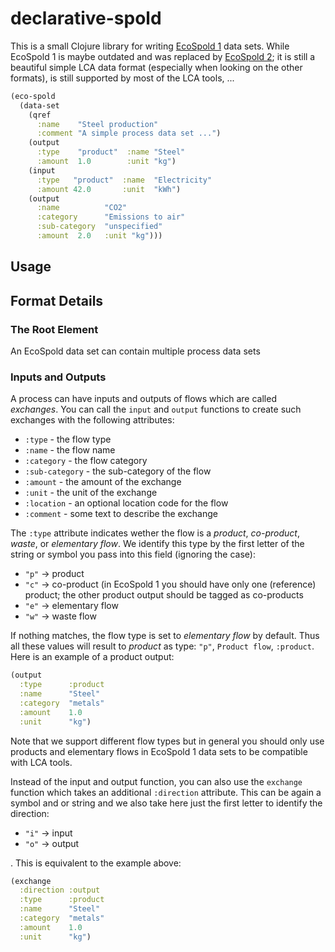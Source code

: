# declarative-spold
This is a small Clojure library for writing
[EcoSpold 1](https://www.ecoinvent.org/database/older-versions/ecoinvent-version-2/methodology-of-ecoinvent-2/ecospold1/ecospold1.html)
data sets. While EcoSpold 1 is maybe outdated and was replaced by
[EcoSpold 2](https://www.ecoinvent.org/data-provider/data-provider-toolkit/ecospold2/ecospold2.html);
it is still a beautiful simple LCA data format (especially when looking on the
other formats), is still supported by most of the LCA tools, ...

```clojure
(eco-spold
  (data-set
    (qref
      :name    "Steel production"
      :comment "A simple process data set ...")
    (output
      :type    "product"  :name "Steel"
      :amount  1.0        :unit "kg")
    (input
      :type   "product"  :name  "Electricity"
      :amount 42.0       :unit  "kWh")
    (output
      :name          "CO2"
      :category      "Emissions to air"
      :sub-category  "unspecified"
      :amount  2.0   :unit "kg")))
```


## Usage

## Format Details

### The Root Element
An EcoSpold data set can contain multiple process data sets 

### Inputs and Outputs
A process can have inputs and outputs of flows which are called
_exchanges_. You can call the `input` and `output` functions to
create such exchanges with the following attributes:

* `:type` - the flow type 
* `:name` - the flow name
* `:category` - the flow category
* `:sub-category` - the sub-category of the flow
* `:amount` - the amount of the exchange
* `:unit` - the unit of the exchange
* `:location` - an optional location code for the flow
* `:comment` - some text to describe the exchange

The `:type` attribute indicates wether the flow is a _product_,
_co-product_, _waste_, or _elementary flow_. We identify this type by
the first letter of the string or symbol you pass into this field
(ignoring the case):

* `"p"` -> product
* `"c"` -> co-product (in EcoSpold 1 you should have only one 
  (reference) product; the other product output should be tagged as
  co-products 
* `"e"` -> elementary flow
* `"w"` -> waste flow

If nothing matches, the flow type is set to _elementary flow_ by
default. Thus all these values will result to _product_ as type:
`"p"`, `Product flow`, `:product`. Here is an example of a product
output:

```clojure
(output
  :type      :product
  :name      "Steel"
  :category  "metals"
  :amount    1.0
  :unit      "kg")
```

Note that we support different flow types but in general you should
only use products and elementary flows in EcoSpold 1 data sets to
be compatible with LCA tools.

Instead of the input and output function, you can also use the
`exchange` function which takes an additional `:direction`
attribute. This can be again a symbol and or string and we also take
here just the first letter to identify the direction:

* `"i"` -> input
* `"o"` -> output

. This is equivalent to the example above:

```clojure
(exchange
  :direction :output
  :type      :product
  :name      "Steel"
  :category  "metals"
  :amount    1.0
  :unit      "kg")
```
